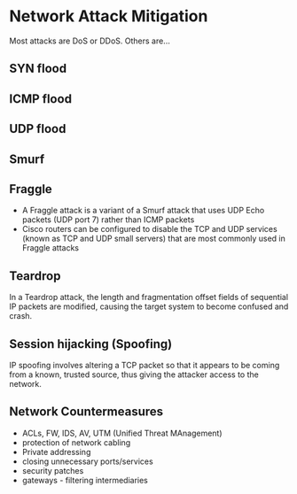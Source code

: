 # Network Attack Mitigation

Most attacks are DoS or DDoS. Others are...

## SYN flood



## ICMP flood


## UDP flood


## Smurf



## Fraggle
* A Fraggle attack is a variant of a Smurf attack that uses UDP Echo packets (UDP port 7) rather than ICMP packets
* Cisco routers can be configured to disable the TCP and UDP services (known as TCP and UDP small servers) that are most commonly used in Fraggle attacks

## Teardrop

In a Teardrop attack, the length and fragmentation offset fields of sequential IP packets are modified, causing the target system to become confused and crash.

## Session hijacking (Spoofing)

IP spoofing involves altering a TCP packet so that it appears to be coming from a known, trusted source, thus giving the attacker access to the network.

## Network Countermeasures
* ACLs, FW, IDS, AV, UTM (Unified Threat MAnagement)
* protection of network cabling
* Private addressing
* closing unnecessary ports/services
* security patches
* gateways - filtering intermediaries

